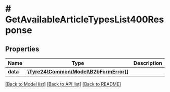# # GetAvailableArticleTypesList400Response

## Properties

Name | Type | Description | Notes
------------ | ------------- | ------------- | -------------
**data** | [**\Tyre24\Common\Model\B2bFormError[]**](B2bFormError.md) |  | [optional]

[[Back to Model list]](../../README.md#models) [[Back to API list]](../../README.md#endpoints) [[Back to README]](../../README.md)
